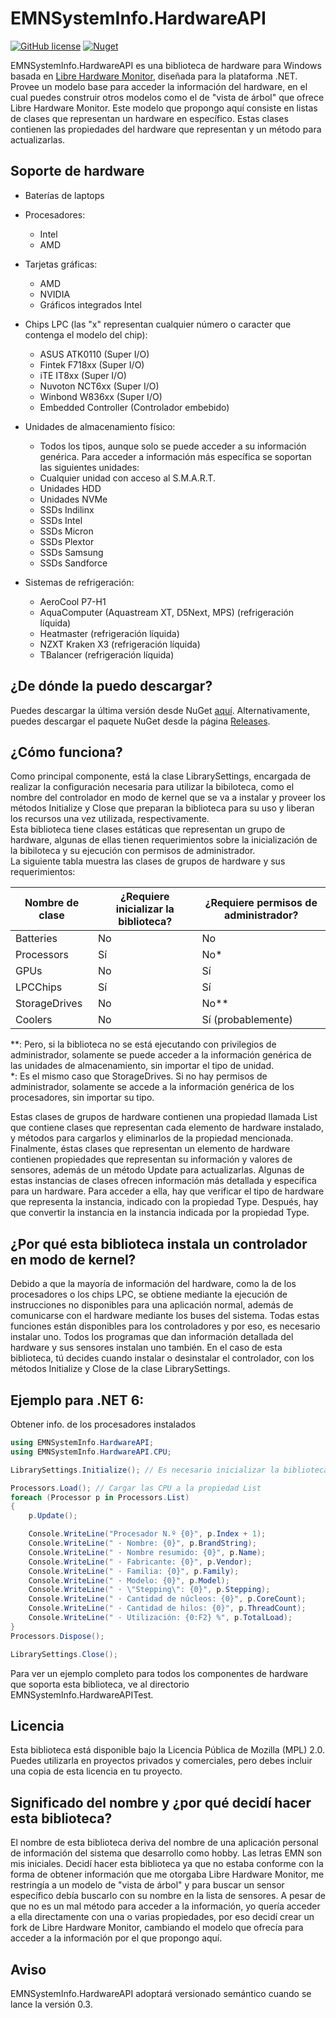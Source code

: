 # EMNSystemInfo.HardwareAPI

[![GitHub license](https://img.shields.io/github/license/EMN-CSharp/EMNSystemInfo.HardwareAPI)](https://github.com/EMN-CSharp/EMNSystemInfo.HardwareAPI/blob/master/LICENSE) [![Nuget](https://img.shields.io/nuget/v/EMNSystemInfo.HardwareAPI)](https://www.nuget.org/packages/EMNSystemInfo.HardwareAPI/)

EMNSystemInfo.HardwareAPI es una biblioteca de hardware para Windows basada en [Libre Hardware Monitor](https://github.com/LibreHardwareMonitor/LibreHardwareMonitor), diseñada para la plataforma .NET. Provee un modelo base para acceder la información del hardware, en el cual puedes construir otros modelos como el de "vista de árbol" que ofrece Libre Hardware Monitor. Este modelo que propongo aquí consiste en listas de clases que representan un hardware en específico. Estas clases contienen las propiedades del hardware que representan y un método para actualizarlas.

## Soporte de hardware
- Baterías de laptops

- Procesadores:
  - Intel
  - AMD

- Tarjetas gráficas:
  - AMD
  - NVIDIA
  - Gráficos integrados Intel

- Chips LPC (las "x" representan cualquier número o caracter que contenga el modelo del chip):
  - ASUS ATK0110 (Super I/O)
  - Fintek F718xx (Super I/O)
  - iTE IT8xx (Super I/O)
  - Nuvoton NCT6xx (Super I/O)
  - Winbond W836xx (Super I/O)
  - Embedded Controller (Controlador embebido)

- Unidades de almacenamiento físico:
  - Todos los tipos, aunque solo se puede acceder a su información genérica.
    Para acceder a información más específica se soportan las siguientes unidades:
  - Cualquier unidad con acceso al S.M.A.R.T.
  - Unidades HDD
  - Unidades NVMe
  - SSDs Indilinx
  - SSDs Intel
  - SSDs Micron
  - SSDs Plextor
  - SSDs Samsung
  - SSDs Sandforce

- Sistemas de refrigeración:
  - AeroCool P7-H1
  - AquaComputer (Aquastream XT, D5Next, MPS) (refrigeración líquida)
  - Heatmaster (refrigeración líquida)
  - NZXT Kraken X3 (refrigeración líquida)
  - TBalancer (refrigeración líquida)

## ¿De dónde la puedo descargar?
Puedes descargar la última versión desde NuGet [aquí](https://www.nuget.org/packages/EMNSystemInfo.HardwareAPI/).
Alternativamente, puedes descargar el paquete NuGet desde la página [Releases](https://github.com/EMN-CSharp/EMNSystemInfo.HardwareAPI/releases).

## ¿Cómo funciona?
Como principal componente, está la clase LibrarySettings, encargada de realizar la configuración necesaria para utilizar la bibiloteca, como el nombre del controlador en modo de kernel que se va a instalar y proveer los métodos Initialize y Close que preparan la biblioteca para su uso y liberan los recursos una vez utilizada, respectivamente.<br/>Esta biblioteca tiene clases estáticas que representan un grupo de hardware, algunas de ellas tienen requerimientos sobre la inicialización de la bibiloteca y su ejecución con permisos de administrador.<br/>La siguiente tabla muestra las clases de grupos de hardware y sus requerimientos:

| Nombre de clase| ¿Requiere inicializar la biblioteca? | ¿Requiere permisos de administrador? |
| --- | --- | --- |
| Batteries| No | No |
| Processors| Sí | No* |
| GPUs| No | Sí |
| LPCChips| Sí | Sí |
| StorageDrives| No | No** |
| Coolers| No | Sí (probablemente) |

**: Pero, si la biblioteca no se está ejecutando con privilegios de administrador, solamente se puede acceder a la información genérica de las unidades de almacenamiento, sin importar el tipo de unidad.<br/>
*: Es el mismo caso que StorageDrives. Si no hay permisos de administrador, solamente se accede a la información genérica de los procesadores, sin importar su tipo.

Estas clases de grupos de hardware contienen una propiedad llamada List que contiene clases que representan cada elemento de hardware instalado, y métodos para cargarlos y eliminarlos de la propiedad mencionada.<br/>Finalmente, éstas clases que representan un elemento de hardware contienen propiedades que representan su información y valores de sensores, además de un método Update para actualizarlas. Algunas de estas instancias de clases ofrecen información más detallada y específica para un hardware. Para acceder a ella, hay que verificar el tipo de hardware que representa la instancia, indicado con la propiedad Type. Después, hay que convertir la instancia en la instancia indicada por la propiedad Type.

## ¿Por qué esta biblioteca instala un controlador en modo de kernel?
Debido a que la mayoría de información del hardware, como la de los procesadores o los chips LPC, se obtiene mediante la ejecución de instrucciones no disponibles para una aplicación normal, además de comunicarse con el hardware mediante los buses del sistema. Todas estas funciones están disponibles para los controladores y por eso, es necesario instalar uno. Todos los programas que dan información detallada del hardware y sus sensores instalan uno también. En el caso de esta biblioteca, tú decides cuando instalar o desinstalar el controlador, con los métodos Initialize y Close de la clase LibrarySettings.

## Ejemplo para .NET 6:
Obtener info. de los procesadores instalados
``` c#
using EMNSystemInfo.HardwareAPI;
using EMNSystemInfo.HardwareAPI.CPU;

LibrarySettings.Initialize(); // Es necesario inicializar la biblioteca para obtener info. de las CPU

Processors.Load(); // Cargar las CPU a la propiedad List
foreach (Processor p in Processors.List)
{
    p.Update();

    Console.WriteLine("Procesador N.º {0}", p.Index + 1);
    Console.WriteLine(" · Nombre: {0}", p.BrandString);
    Console.WriteLine(" · Nombre resumido: {0}", p.Name);
    Console.WriteLine(" · Fabricante: {0}", p.Vendor);
    Console.WriteLine(" · Familia: {0}", p.Family);
    Console.WriteLine(" · Modelo: {0}", p.Model);
    Console.WriteLine(" · \"Stepping\": {0}", p.Stepping);
    Console.WriteLine(" · Cantidad de núcleos: {0}", p.CoreCount);
    Console.WriteLine(" · Cantidad de hilos: {0}", p.ThreadCount);
    Console.WriteLine(" · Utilización: {0:F2} %", p.TotalLoad);
}
Processors.Dispose();

LibrarySettings.Close();
```
Para ver un ejemplo completo para todos los componentes de hardware que soporta esta biblioteca, ve al directorio EMNSystemInfo.HardwareAPITest.

## Licencia
Esta biblioteca está disponible bajo la Licencia Pública de Mozilla (MPL) 2.0. Puedes utilizarla en proyectos privados y comerciales, pero debes incluir una copia de esta licencia en tu proyecto.

## Significado del nombre y ¿por qué decidí hacer esta biblioteca?
El nombre de esta biblioteca deriva del nombre de una aplicación personal de información del sistema que desarrollo como hobby. Las letras EMN son mis iniciales.
Decidí hacer esta biblioteca ya que no estaba conforme con la forma de obtener información que me otorgaba Libre Hardware Monitor, me restringía a un modelo de "vista de árbol" y para buscar un sensor específico debía buscarlo con su nombre en la lista de sensores. A pesar de que no es un mal método para acceder a la información, yo quería acceder a ella directamente con una o varias propiedades, por eso decidí crear un fork de Libre Hardware Monitor, cambiando el modelo que ofrecía para acceder a la información por el que propongo aquí.

## Aviso
EMNSystemInfo.HardwareAPI adoptará versionado semántico cuando se lance la versión 0.3.
